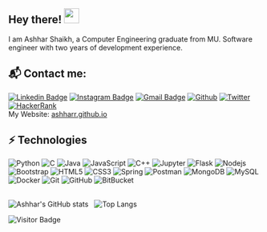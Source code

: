 ## Hey there! <img src="https://raw.githubusercontent.com/aemmadi/aemmadi/master/wave.gif" width="30px">

I am Ashhar Shaikh, a Computer Engineering graduate from MU. Software engineer with two years of development experience.

## 📬 Contact me: 

[![Linkedin Badge](https://img.shields.io/badge/-LinkedIn-blue?style=flat-square&logo=Linkedin&logoColor=white&link=https://www.linkedin.com/in/ashharshaikh/)](https://www.linkedin.com/in/ashharshaikh/)
[![Instagram Badge](https://img.shields.io/badge/-Instagram-purple?style=flat-square&logo=instagram&logoColor=white&link=https://instagram.com/ashharr/)](https://instagram.com/ashharr)
[![Gmail Badge](https://img.shields.io/badge/-Gmail-c14438?style=flat-square&logo=Gmail&logoColor=white&link=mailto:shaikh.ashhar6@gmail.com)](mailto:shaikh.ashhar6@gmail.com)
[![Github](https://img.shields.io/badge/GitHub-100000?style=flat-square&logo=github&logoColor=white&link=https://www.github.com/ashharr)](https://www.github.com/ashharr)
[![Twitter](https://img.shields.io/badge/Twitter-1DA1F2?style=flat-square&logo=twitter&logoColor=white&link=https://www.twitter.com/notashhar)](https://www.twitter.com/notashhar)
[![HackerRank](https://img.shields.io/badge/-HackerRank-black?style=flat-square&logo=github&logoColor=white&link=https://www.hackerrank.com/ashharr)](https://www.hackerrank.com/ashharr)  
My Website: [ashharr.github.io](https://ashharr.github.io)




## ⚡ Technologies

![Python](https://img.shields.io/badge/Python-563D7C?style=flat-square&logo=Python&logoColor=white)
![C](https://img.shields.io/badge/C-00599C?style=flat-square&logo=c&logoColor=white)
![Java](https://img.shields.io/badge/-Java-00599C?style=flat-square&logo=Java&logoColor=red)
![JavaScript](https://img.shields.io/badge/-JavaScript-black?style=flat-square&logo=javascript)
![C++](https://img.shields.io/badge/-C++-00599C?style=flat-square&logo=c&logoColor=red)
![Jupyter](https://img.shields.io/badge/Jupyter-F37626.svg?&style=flat-square&logo=Jupyter&logoColor=white)
![Flask](https://img.shields.io/badge/Flask-000000?style=flat-square&logo=flask&logoColor=white)
![Nodejs](https://img.shields.io/badge/-Nodejs-purple?style=flat-square&logo=Node.js)
![Bootstrap](https://img.shields.io/badge/-Bootstrap-black?style=flat-square&logo=bootstrap)
![HTML5](https://img.shields.io/badge/-HTML5-E34F26?style=flat-square&logo=html5&logoColor=white)
![CSS3](https://img.shields.io/badge/-CSS3-1572B6?style=flat-square&logo=css3)
![Spring](https://img.shields.io/badge/-Spring-563D7C?style=flat-square&logo=spring)
![Postman](https://img.shields.io/badge/Postman-F37626?style=flat-square&logo&logo=Postman&logoColor=orange)
![MongoDB](https://img.shields.io/badge/-MongoDB-8E2959?style=flat-square&logo=mongodb)
![MySQL](https://img.shields.io/badge/-MySQL-black?style=flat-square&logo=mysql)
![Docker](https://img.shields.io/badge/-Docker-8E2959?style=flat-square&logo=docker)
![Git](https://img.shields.io/badge/-Git-black?style=flat-square&logo=git)
![GitHub](https://img.shields.io/badge/-GitHub-181717?style=flat-square&logo=github)
![BitBucket](https://img.shields.io/badge/-BitBucket-darkblue?style=flat-square&logo=bitbucket)  
<br>

![Ashhar's GitHub stats](https://github-readme-stats-ruby-one.vercel.app/api?username=ashharr&show_icons=true&&layout=compact&theme=transparent)
 
![Top Langs](https://github-readme-stats-ruby-one.vercel.app/api/top-langs/?username=ashharr&layout=compact&theme=transparent)


![Visitor Badge](https://visitor-badge.laobi.icu/badge?page_id=ashharr)
